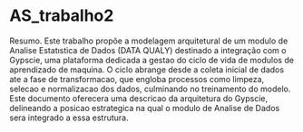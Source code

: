 # AS_trabalho2
Resumo. Este trabalho propõe a modelagem arquitetural de um modulo de Analise Estatıstica
de Dados (DATA QUALY) destinado a integração com o Gypscie, uma plataforma dedicada a
gestao do ciclo de vida de modulos de aprendizado de maquina. O ciclo abrange desde 
a coleta inicial de dados ate a fase de transformacao, que engloba processos como 
limpeza, selecao e normalizacao dos dados, culminando no treinamento do modelo.
Este documento oferecera uma descricao da arquitetura do Gypscie, delineando 
a posicao estrategica na qual o modulo de Analise de Dados sera integrado a essa estrutura.
